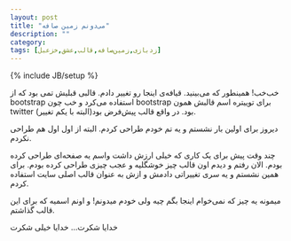 ```yaml
---
layout: post
title: "می‌دونم زمین صافه"
description: ""
category: 
tags: [زدبازی,زمین‌صافه,قالب,عشق,خزعبل]
---
```

{% include JB/setup %}


<p>
خب‌خب! همینطور که می‌بینید. قیافه‌ی اینجا رو تغییر دادم. قالبی قبلیش تمی بود که از bootstrap استفاده می‌کرد و خب چون bootstrap برای توییتره اسم قالبش همون twitter بود. در واقع قالب پیش‌فرض بود(البته با یکم تغییر). 
</p>
<p>
دیروز برای اولین بار نشستم و یه تم خودم طراحی کردم. البته از اول اول هم طراحی نکردم. 
</p>
<p>
چند وقت پیش برای یک کاری که خیلی ارزش داشت واسم یه صفحه‌ای طراحی کرده بودم. الان رفتم و دیدم اون قالب چیز خوشگلیه و عجب چیزی طراحی کرده بودم. برای همین نشستم و یه سری تغییراتی دادمش و ازش به عنوان قالب اصلی سایت استفاده کردم.
</p>
<p>
میمونه یه چیز که نمی‌خوام اینجا بگم چیه ولی خودم میدونم! و اونم اسمیه که برای این قالب گذاشتم. 
</p>
<p>
خدایا شکرت... خدایا خیلی شکرت
</p>
